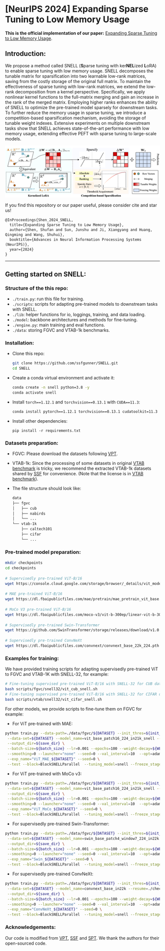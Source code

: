 # [NeurIPS 2024] Expanding Sparse Tuning to Low Memory Usage

**This is the official implementation of our paper:** [Expanding Sparse Tuning to Low Memory Usage](https://arxiv.org/abs/2411.01800).

## Introduction:

We propose a method called SNELL (**S**parse tuning with ker**NEL**ized **L**oRA) to enable sparse tuning with low memory usage. SNELL decomposes the tunable matrix for sparsification into two learnable low-rank matrices, saving from the costly storage of the original full matrix. To maintain the effectiveness of sparse tuning with low-rank matrices, we extend the low-rank decomposition from a kernel perspective. Specifically, we apply nonlinear kernel functions to the full-matrix merging and gain an increase in the rank of the merged matrix.  Employing higher ranks enhances the ability of SNELL to optimize the pre-trained model sparsely for downstream tasks. To further reduce the memory usage in sparse tuning, we introduce a competition-based sparsification mechanism, avoiding the storage of tunable weight indexes. Extensive experiments on multiple downstream tasks show that SNELL achieves state-of-the-art performance with low memory usage, extending effective PEFT with sparse tuning to large-scale models.

![framework](./main.png)

If you find this repository or our paper useful, please consider cite and star us!

```
@InProceedings{Shen_2024_SNELL,
  title={Expanding Sparse Tuning to Low Memory Usage},
  author={Shen, Shufan and Sun, Junshu and Ji, Xiangyang and Huang, Qingming and Wang, Shuhui},
  booktitle={Advances in Neural Information Processing Systems (NeurIPS)},
  year={2024}
}
```

------

## Getting started on SNELL:

### Structure of the this repo:

- ``./train.py``: run this file for training.
- ``./scripts``: scripts for adapting pre-trained models to downstream tasks with SNELL.
- ``./lib``: helper functions for io, loggings, training, and data loading.
- ``./model``: backbone architectures and methods for fine-tuning.
- ``./engine.py``: main training and eval functions.
- ``./data``: storing FGVC and VTAB-1k benchmarks.  

### Installation:

- Clone this repo:

  ```bash
  git clone https://github.com/ssfgunner/SNELL.git
  cd SNELL
  ```

- Create a conda virtual environment and activate it:

  ```bash
  conda create -n snell python=3.8 -y
  conda activate snell
  ```

- Install ``torch==1.12.1`` and ``torchvision==0.13.1`` with ``CUDA==11.3``:

  ```bash
  conda install pytorch==1.12.1 torchvision==0.13.1 cudatoolkit=11.3 -c pytorch
  ```

- Install other dependencies:

  ```
  pip install -r requirements.txt
  ```

### Datasets preparation:

- FGVC: Please download the datasets following [VPT](https://github.com/KMnP/vpt).

- VTAB-1k: Since the processing of some datasets in original [VTAB benchmark](https://github.com/google-research/task_adaptation/tree/master/task_adaptation/data) is tricky, we recommend the extracted VTAB-1k datasets shared by [SSF](https://shanghaitecheducn-my.sharepoint.com/personal/liandz_shanghaitech_edu_cn/_layouts/15/onedrive.aspx?id=%2Fpersonal%2Fliandz%5Fshanghaitech%5Fedu%5Fcn%2FDocuments%2FOpenSources%2FSSF%2Fdatasets%2Fvtab%2D1k&ga=1) for convenience. (Note that the license is in [VTAB benchmark](https://github.com/google-research/task_adaptation/tree/master/task_adaptation/data)).

- The file structure should look like:

  ```bash
  data
  ├── fgvc
  │   ├── cub
  │   ├── nabirds
  │   └── ...
  └── vtab-1k
      ├── caltech101
      ├── cifar
      └── ...
  ```

### Pre-trained model preparation:

```bash
mkdir checkpoints
cd checkpoints

# Supervisedly pre-trained ViT-B/16
wget https://console.cloud.google.com/storage/browser/_details/vit_models/imagenet21k/ViT-B_16.npz

# MAE pre-trained ViT-B/16
wget https://dl.fbaipublicfiles.com/mae/pretrain/mae_pretrain_vit_base.pth

# MoCo V3 pre-trained ViT-B/16
wget https://dl.fbaipublicfiles.com/moco-v3/vit-b-300ep/linear-vit-b-300ep.pth.tar

# Supervisedly pre-trained Swin-Transformer
wget https://github.com/SwinTransformer/storage/releases/download/v1.0.0/swin_base_patch4_window7_224_22k.pth

# Supervisedly pre-trained ConvNeXt
wget https://dl.fbaipublicfiles.com/convnext/convnext_base_22k_224.pth
```

### Examples for training:

We have provided training scripts for adapting supervisedly pre-trained ViT to FGVC and VTAB-1K with SNELL-32, for example:

```bash
# Fine-tuning supervised pre-trained ViT-B/16 with SNELL-32 for CUB dataset of FGVC
bash scripts/fgvc/snell32/vit_cub_snell.sh
# Fine-tuning supervised pre-trained ViT-B/16 with SNELL-32 for CIFAR dataset of VTAB-1k
bash scripts/vtab/snell32/vit_cifar_snell.sh
```
For other models, we provide scripts to fine-tune them on FGVC for example:

- For ViT pre-trained with MAE:

```` bash
python train.py --data-path=./data/fgvc/${DATASET} --init_thres=${init_thres} \
 --data-set=${DATASET} --model_name=vit_base_patch16_224_in21k_snell --resume=checkpoints/mae_pretrain_vit_base.pth \
 --output_dir=${save_dir} \
 --batch-size=${batch_size} --lr=0.001 --epochs=100 --weight-decay=${WEIGHT_DECAY} --mixup=0 --cutmix=0 \
 --smoothing=0 --launcher="none" --seed=0 --val_interval=10  --opt=adamw --low_rank_dim=32 \
 --exp_name="ViT_MAE_${DATASET}" --seed=0 \
 --test --block=BlockSNELLParallel  --tuning_model=snell --freeze_stage
````

- For ViT pre-trained with MoCo v3:

````bash
python train.py --data-path=./data/fgvc/${DATASET} --init_thres=${init_thres} \
 --data-set=${DATASET} --model_name=vit_base_patch16_224_in21k_snell --resume=checkpoints/linear-vit-b-300ep.pth.tar \
 --output_dir=${save_dir} \
 --batch-size=${batch_size} --lr=0.001 --epochs=100 --weight-decay=${WEIGHT_DECAY} --mixup=0 --cutmix=0 \
 --smoothing=0 --launcher="none" --seed=0 --val_interval=10  --opt=adamw --low_rank_dim=32 \
 --exp_name="ViT_MoCo_${DATASET}" --seed=0 \
 --test --block=BlockSNELLParallel  --tuning_model=snell --freeze_stage
````

- For supervisedly pre-trained Swin-Transformer:

````bash
python train.py --data-path=./data/fgvc/${DATASET} --init_thres=${init_thres} \
 --data-set=${DATASET} --model_name=swin_base_patch4_window7_224_in22k --resume=./checkpoints/swin_base_patch4_window7_224_22k.pth \
 --output_dir=${save_dir} \
 --batch-size=${batch_size} --lr=0.001 --epochs=100 --weight-decay=${WEIGHT_DECAY} --mixup=0 --cutmix=0 \
 --smoothing=0 --launcher="none" --seed=0 --val_interval=10  --opt=adamw --low_rank_dim=32 \
 --exp_name="Swin_${DATASET}" --seed=0 \
 --test --block=BlockSNELLParallel  --tuning_model=snell --freeze_stage
````

- For supervisedly pre-trained ConvNeXt:

````bash
python train.py --data-path=./data/fgvc/${DATASET} --init_thres=${init_thres} \
 --data-set=${DATASET} --model_name=convnext_base_in22k --resume=./checkpoints/convnext_base_22k_224.pth \
 --output_dir=${save_dir} \
 --batch-size=${batch_size} --lr=0.001 --epochs=100 --weight-decay=${WEIGHT_DECAY} --mixup=0 --cutmix=0 \
 --smoothing=0 --launcher="none" --seed=0 --val_interval=10  --opt=adamw --low_rank_dim=32 \
 --exp_name="ConvNeXt_${DATASET}" --seed=0 \
 --test --block=BlockSNELLParallel  --tuning_model=snell --freeze_stage
````

### Acknowledgements:

Our code is modified from [VPT](https://github.com/KMnP/vpt), [SSF](https://github.com/dongzelian/SSF) and [SPT](https://github.com/ziplab/SPT). We thank the authors for their open-sourced code.
